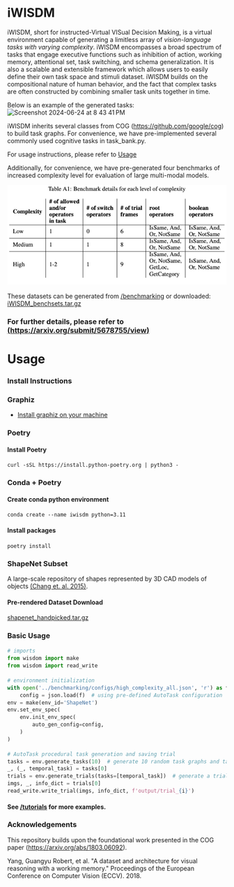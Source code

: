 # iWISDM
iWISDM, short for instructed-Virtual VISual Decision Making, is a virtual environment capable of generating a limitless array of _vision-language tasks with varying complexity_. iWISDM encompasses a broad spectrum of tasks that engage executive functions such as inhibition of action, working memory, attentional set, task switching, and schema generalization. It is also a scalable and extensible framework which allows users to easily define their own task space and stimuli dataset. iWISDM builds on the compositional nature of human behavior, and the fact that complex tasks are often constructed by combining smaller task units together in time.

Below is an example of the generated tasks:
<img width="829" alt="Screenshot 2024-06-24 at 8 43 41 PM" src="https://github.com/BashivanLab/iWISDM/assets/44264329/5f7eeffe-a3be-405f-8514-6424818cf5b7">


iWISDM inherits several classes from COG (https://github.com/google/cog) to build task graphs. For convenience, we have pre-implemented several commonly used cognitive tasks in task_bank.py. 

For usage instructions, please refer to [Usage](#usage)

Additionally, for convenience, we have pre-generated four benchmarks of increased complexity level for evaluation of large multi-modal models. 

![Benchmark details for each level of complexity](https://github.com/BashivanLab/iWISDM/blob/main/benchmarking/param_table.png?raw=true)

These datasets can be generated from [/benchmarking](https://github.com/BashivanLab/iWISDM/tree/main/benchmarking) or downloaded: [iWISDM_benchsets.tar.gz](https://drive.google.com/file/d/1K-9AAJfvz6kiN3h9X2Rg0D88gJQ_rxSu/view?usp=sharing)

### For further details, please refer to [(https://arxiv.org/submit/5678755/view)](https://arxiv.org/abs/2406.14343)

# Usage
### Install Instructions

### Graphiz
- [Install graphiz on your machine](https://pygraphviz.github.io/documentation/stable/install.html)
### Poetry
#### Install Poetry
```shell
curl -sSL https://install.python-poetry.org | python3 -
```
### Conda + Poetry
#### Create conda python environment
```shell
conda create --name iwisdm python=3.11
```
#### Install packages
```shell
poetry install
```

### ShapeNet Subset 
A large-scale repository of shapes represented by 3D CAD models of objects  [(Chang et. al. 2015)](https://arxiv.org/abs/1512.03012).
#### Pre-rendered Dataset Download
[shapenet_handpicked.tar.gz](https://drive.google.com/file/d/1is72QDjP6A6TA1mZLL3doYWaU08waAxm/view?usp=sharing) 

### Basic Usage
```python
# imports
from wisdom import make
from wisdom import read_write

# environment initialization
with open('../benchmarking/configs/high_complexity_all.json', 'r') as f:
    config = json.load(f)  # using pre-defined AutoTask configuration
env = make(env_id='ShapeNet')
env.set_env_spec(
    env.init_env_spec(
        auto_gen_config=config,
    )
)

# AutoTask procedural task generation and saving trial
tasks = env.generate_tasks(10)  # generate 10 random task graphs and tasks
_, (_, temporal_task) = tasks[0]
trials = env.generate_trials(tasks=[temporal_task])  # generate a trial
imgs, _, info_dict = trials[0]
read_write.write_trial(imgs, info_dict, f'output/trial_{i}')
```

#### See [/tutorials](https://github.com/BashivanLab/iWISDM/tree/main/tutorials) for more examples.

### Acknowledgements
This repository builds upon the foundational work presented in the COG paper (https://arxiv.org/abs/1803.06092).

Yang, Guangyu Robert, et al. "A dataset and architecture for visual reasoning with a working memory." Proceedings of the European Conference on Computer Vision (ECCV). 2018.
